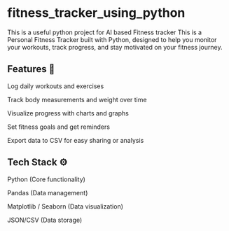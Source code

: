 # fitness_tracker_using_python
This is a useful python project for AI based Fitness tracker
This is a Personal Fitness Tracker built with Python, designed to help you monitor your workouts, track progress, and stay motivated on your fitness journey.

## Features 🌟
Log daily workouts and exercises

Track body measurements and weight over time

Visualize progress with charts and graphs

Set fitness goals and get reminders

Export data to CSV for easy sharing or analysis

## Tech Stack ⚙️
Python (Core functionality)

Pandas (Data management)

Matplotlib / Seaborn (Data visualization)

JSON/CSV (Data storage)
